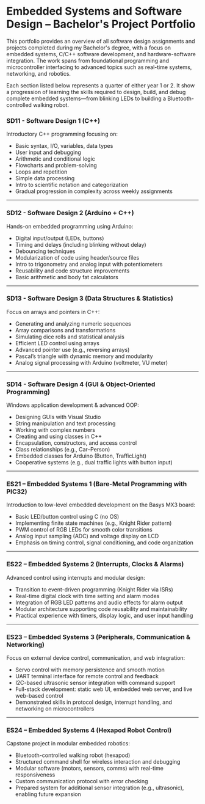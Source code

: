 # Embedded Systems and Software Design – Bachelor's Project Portfolio
This portfolio provides an overview of all software design assignments and projects completed during my Bachelor's degree, with a focus on embedded systems, C/C++ software development, and hardware-software integration. The work spans from foundational programming and microcontroller interfacing to advanced topics such as real-time systems, networking, and robotics.

Each section listed below represents a quarter of either year 1 or 2. It show a progression of learning the skills required to design, build, and debug complete embedded systems—from blinking LEDs to building a Bluetooth-controlled walking robot.



### **SD11 - Software Design 1 (C++)**

Introductory C++ programming focusing on:

* Basic syntax, I/O, variables, data types
* User input and debugging
* Arithmetic and conditional logic
* Flowcharts and problem-solving
* Loops and repetition
* Simple data processing
* Intro to scientific notation and categorization
* Gradual progression in complexity across weekly assignments

---

### **SD12 - Software Design 2 (Arduino + C++)**

Hands-on embedded programming using Arduino:

* Digital input/output (LEDs, buttons)
* Timing and delays (including blinking without delay)
* Debouncing techniques
* Modularization of code using header/source files
* Intro to trigonometry and analog input with potentiometers
* Reusability and code structure improvements
* Basic arithmetic and body fat calculators

---

### **SD13 - Software Design 3 (Data Structures & Statistics)**

Focus on arrays and pointers in C++:

* Generating and analyzing numeric sequences
* Array comparisons and transformations
* Simulating dice rolls and statistical analysis
* Efficient LED control using arrays
* Advanced pointer use (e.g., reversing arrays)
* Pascal’s triangle with dynamic memory and modularity
* Analog signal processing with Arduino (voltmeter, VU meter)

---

### **SD14 - Software Design 4 (GUI & Object-Oriented Programming)**

Windows application development & advanced OOP:

* Designing GUIs with Visual Studio
* String manipulation and text processing
* Working with complex numbers
* Creating and using classes in C++
* Encapsulation, constructors, and access control
* Class relationships (e.g., Car–Person)
* Embedded classes for Arduino (Button, TrafficLight)
* Cooperative systems (e.g., dual traffic lights with button input)

---

### **ES21 – Embedded Systems 1 (Bare-Metal Programming with PIC32)**

Introduction to low-level embedded development on the Basys MX3 board:

* Basic LED/button control using C (no OS)
* Implementing finite state machines (e.g., Knight Rider pattern)
* PWM control of RGB LEDs for smooth color transitions
* Analog input sampling (ADC) and voltage display on LCD
* Emphasis on timing control, signal conditioning, and code organization

---

### **ES22 – Embedded Systems 2 (Interrupts, Clocks & Alarms)**

Advanced control using interrupts and modular design:

* Transition to event-driven programming (Knight Rider via ISRs)
* Real-time digital clock with time setting and alarm modes
* Integration of RGB LED patterns and audio effects for alarm output
* Modular architecture supporting code reusability and maintainability
* Practical experience with timers, display logic, and user input handling

---

### **ES23 – Embedded Systems 3 (Peripherals, Communication & Networking)**

Focus on external device control, communication, and web integration:

* Servo control with memory persistence and smooth motion
* UART terminal interface for remote control and feedback
* I2C-based ultrasonic sensor integration with command support
* Full-stack development: static web UI, embedded web server, and live web-based control
* Demonstrated skills in protocol design, interrupt handling, and networking on microcontrollers

---

### **ES24 – Embedded Systems 4 (Hexapod Robot Control)**

Capstone project in modular embedded robotics:

* Bluetooth-controlled walking robot (hexapod)
* Structured command shell for wireless interaction and debugging
* Modular software (motors, sensors, comms) with real-time responsiveness
* Custom communication protocol with error checking
* Prepared system for additional sensor integration (e.g., ultrasonic), enabling future expansion

